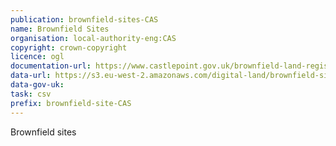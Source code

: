 ```yaml
---
publication: brownfield-sites-CAS
name: Brownfield Sites
organisation: local-authority-eng:CAS
copyright: crown-copyright
licence: ogl
documentation-url: https://www.castlepoint.gov.uk/brownfield-land-register
data-url: https://s3.eu-west-2.amazonaws.com/digital-land/brownfield-sites/castlepoint_brownfieldregister_2017-12-01_rev1.csv
data-gov-uk: 
task: csv
prefix: brownfield-site-CAS
---
```


Brownfield sites

